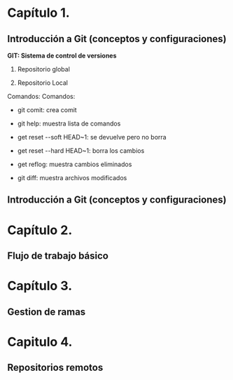 # Capítulo 1. 
 
 ## Introducción a Git (conceptos y configuraciones)
 **GIT: Sistema de control de versiones**

 1. Repositorio global 
 
 2. Repositorio Local

 Comandos:
 Comandos:

 
 * git comit: crea comit
 
 * git help: muestra lista de comandos
 
  * get reset --soft HEAD~1: se devuelve pero no borra
 
 * get reset --hard HEAD~1: borra los cambios
 
 * get reflog: muestra cambios eliminados
 
 * git diff: muestra archivos modificados
## Introducción a Git (conceptos y configuraciones)
# Capítulo 2. 
## Flujo de trabajo básico
# Capítulo 3.
## Gestion de ramas
# Capitulo 4. 
## Repositorios remotos


 

